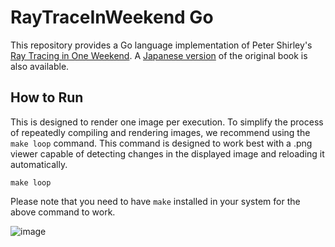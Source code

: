 # RayTraceInWeekend Go

This repository provides a Go language implementation of Peter Shirley's [Ray Tracing in One Weekend](https://raytracing.github.io/). A [Japanese version](https://inzkyk.xyz/ray_tracing_in_one_weekend/) of the original book is also available.

## How to Run

This is designed to render one image per execution. To simplify the process of repeatedly compiling and rendering images, we recommend using the `make loop` command. This command is designed to work best with a .png viewer capable of detecting changes in the displayed image and reloading it automatically.

```shell
make loop
```

Please note that you need to have `make` installed in your system for the above command to work.

![image](https://github.com/reki2000/raytrace-in-weekend-go/assets/2533597/a879e6e4-973b-4297-85ac-bccd83c0da10)
